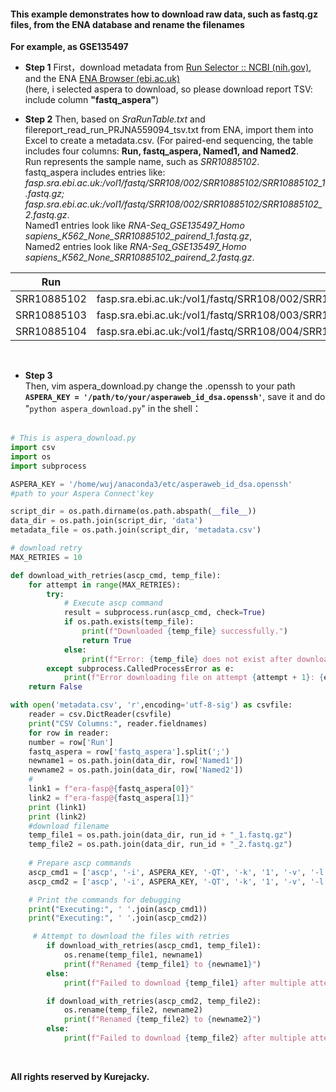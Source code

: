 #### This example demonstrates how to download raw data, such as fastq.gz files, from the ENA database and rename the filenames

**For example, as GSE135497**<br>

- **Step 1**
First，download metadata from [Run Selector :: NCBI (nih.gov)](https://www.ncbi.nlm.nih.gov/Traces/study/?acc=PRJNA559094&o=acc_s%3Aa), and the ENA [ENA Browser (ebi.ac.uk)](https://www.ebi.ac.uk/ena/browser/view/PRJNA559094)<br>
(here, i selected aspera to download, so please download report TSV: include column **"fastq_aspera"**)<br>

- **Step 2**
Then, based on *SraRunTable.txt* and filereport_read_run_PRJNA559094_tsv.txt from ENA, import them into Excel to create a metadata.csv.
(For paired-end sequencing, the table includes four columns: **Run, fastq_aspera, Named1, and Named2**.<br>
Run represents the sample name, such as *SRR10885102*.<br>
fastq_aspera includes entries like: *fasp.sra.ebi.ac.uk:/vol1/fastq/SRR108/002/SRR10885102/SRR10885102_1.fastq.gz; fasp.sra.ebi.ac.uk:/vol1/fastq/SRR108/002/SRR10885102/SRR10885102_2.fastq.gz*.<br>
Named1 entries look like *RNA-Seq_GSE135497_Homo sapiens_K562_None_SRR10885102_pairend_1.fastq.gz*,<br>
Named2 entries look like *RNA-Seq_GSE135497_Homo sapiens_K562_None_SRR10885102_pairend_2.fastq.gz*.<br>



| Run         | fastq_aspera                                                 | Named1                                                       | Named2                                                       |
| ----------- | ------------------------------------------------------------ | ------------------------------------------------------------ | ------------------------------------------------------------ |
| SRR10885102 | fasp.sra.ebi.ac.uk:/vol1/fastq/SRR108/002/SRR10885102/SRR10885102_1.fastq.gz;fasp.sra.ebi.ac.uk:/vol1/fastq/SRR108/002/SRR10885102/SRR10885102_2.fastq.gz | scRNAseq_GSE135497_None_Homo_sapiens_K562_SRR10885102_pairend_1.fastq.gz | scRNAseq_GSE135497_None_Homo_sapiens_K562_SRR10885102_pairend_2.fastq.gz |
| SRR10885103 | fasp.sra.ebi.ac.uk:/vol1/fastq/SRR108/003/SRR10885103/SRR10885103_1.fastq.gz;fasp.sra.ebi.ac.uk:/vol1/fastq/SRR108/003/SRR10885103/SRR10885103_2.fastq.gz | scRNAseq_GSE135497_None_Homo_sapiens_K562_SRR10885103_pairend_1.fastq.gz | scRNAseq_GSE135497_None_Homo_sapiens_K562_SRR10885103_pairend_2.fastq.gz |
| SRR10885104 | fasp.sra.ebi.ac.uk:/vol1/fastq/SRR108/004/SRR10885104/SRR10885104_1.fastq.gz;fasp.sra.ebi.ac.uk:/vol1/fastq/SRR108/004/SRR10885104/SRR10885104_2.fastq.gz | scRNAseq_GSE135497_None_Mus_musculus_1_1_1_Mix_of_3T3_cells__Embryonic_Stem_Cells_and_Neutrophils__all_from_mouse__SRR10885104_pairend_1.fastq.gz | scRNAseq_GSE135497_None_Mus_musculus_1_1_1_Mix_of_3T3_cells__Embryonic_Stem_Cells_and_Neutrophils__all_from_mouse__SRR10885104_pairend_2.fastq.gz |
<br>

- **Step 3** <br>
Then, vim aspera_download.py  change the .openssh to your path **`ASPERA_KEY = '/path/to/your/asperaweb_id_dsa.openssh'`**, save it and do "`python aspera_download.py`" in the shell：<br><br>
```python
# This is aspera_download.py
import csv
import os
import subprocess

ASPERA_KEY = '/home/wuj/anaconda3/etc/asperaweb_id_dsa.openssh'
#path to your Aspera Connect'key

script_dir = os.path.dirname(os.path.abspath(__file__))
data_dir = os.path.join(script_dir, 'data')
metadata_file = os.path.join(script_dir, 'metadata.csv')

# download retry
MAX_RETRIES = 10

def download_with_retries(ascp_cmd, temp_file):
    for attempt in range(MAX_RETRIES):
        try:
            # Execute ascp command
            result = subprocess.run(ascp_cmd, check=True)
            if os.path.exists(temp_file):
                print(f"Downloaded {temp_file} successfully.")
                return True
            else:
                print(f"Error: {temp_file} does not exist after download attempt {attempt + 1}.")
        except subprocess.CalledProcessError as e:
            print(f"Error downloading file on attempt {attempt + 1}: {e}")
    return False

with open('metadata.csv', 'r',encoding='utf-8-sig') as csvfile:
    reader = csv.DictReader(csvfile)
    print("CSV Columns:", reader.fieldnames)
	for row in reader:
    number = row['Run']
    fastq_aspera = row['fastq_aspera'].split(';')
    newname1 = os.path.join(data_dir, row['Named1'])
    newname2 = os.path.join(data_dir, row['Named2'])
    #
    link1 = f"era-fasp@{fastq_aspera[0]}"
    link2 = f"era-fasp@{fastq_aspera[1]}"
    print (link1)
    print (link2)
    #download filename
    temp_file1 = os.path.join(data_dir, run_id + "_1.fastq.gz")
    temp_file2 = os.path.join(data_dir, run_id + "_2.fastq.gz")
    
    # Prepare ascp commands
    ascp_cmd1 = ['ascp', '-i', ASPERA_KEY, '-QT', '-k', '1', '-v', '-l', '300m', '-P', '33001', link1, temp_file1]
    ascp_cmd2 = ['ascp', '-i', ASPERA_KEY, '-QT', '-k', '1', '-v', '-l', '300m', '-P', '33001', link2, temp_file2]

    # Print the commands for debugging
    print("Executing:", ' '.join(ascp_cmd1))
    print("Executing:", ' '.join(ascp_cmd2))

   	 # Attempt to download the files with retries
        if download_with_retries(ascp_cmd1, temp_file1):
            os.rename(temp_file1, newname1)
            print(f"Renamed {temp_file1} to {newname1}")
        else:
            print(f"Failed to download {temp_file1} after multiple attempts.")

        if download_with_retries(ascp_cmd2, temp_file2):
            os.rename(temp_file2, newname2)
            print(f"Renamed {temp_file2} to {newname2}")
        else:
            print(f"Failed to download {temp_file2} after multiple attempts.")
```
<br>

**All rights reserved by Kurejacky.**
